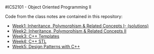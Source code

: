 #ICS2101 - Object Oriented Programming II

Code from the class notes are contained in this repository:

* [Week1: Inheritance, Polymorphism & Related Concepts I](https://github.com/anyamu/ics2101/tree/master/week1)[- (solutions)](https://github.com/anyamu/ics2101/tree/master/week1/sol)
* [Week2: Inheritance, Polymorphism & Related Concepts II](https://github.com/anyamu/ics2101/tree/master/week2)
* [Week3: C++ Templates](https://github.com/anyamu/ics2101/tree/master/week3)
* [Week4: C++ STL](https://github.com/anyamu/ics2101/tree/master/week4)
* [Week5: Design Patterns with C++](https://github.com/anyamu/ics2101/tree/master/week5)
